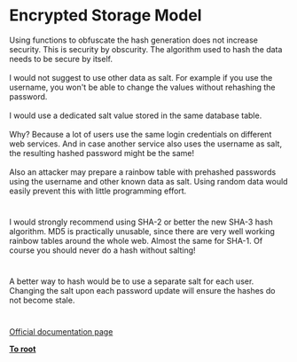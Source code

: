 # Encrypted Storage Model



Using functions to obfuscate the hash generation does not increase security. This is security by obscurity. The algorithm used to hash the data needs to be secure by itself.<br><br>I would not suggest to use other data as salt. For example if you use the username, you won&apos;t be able to change the values without rehashing the password.<br><br>I would use a dedicated salt value stored in the same database table.<br><br>Why? Because a lot of users use the same login credentials on different web services. And in case another service also uses the username as salt, the resulting hashed password might be the same!<br><br>Also an attacker may prepare a rainbow table with prehashed passwords using the username and other known data as salt. Using random data would easily prevent this with little programming effort.  

#

I would strongly recommend using SHA-2 or better the new SHA-3 hash algorithm. MD5 is practically unusable, since there are very well working rainbow tables around the whole web. Almost the same for SHA-1. Of course you should never do a hash without salting!  

#

A better way to hash would be to use a separate salt for each user. Changing the salt upon each password update will ensure the hashes do not become stale.  

#

[Official documentation page](https://www.php.net/manual/en/security.database.storage.php)

**[To root](/README.md)**